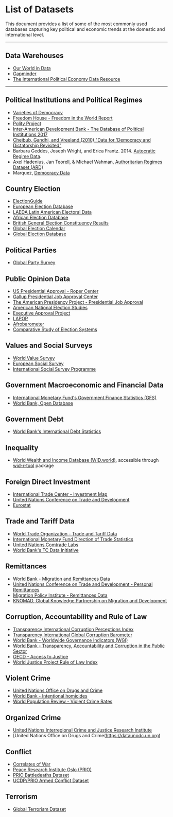 # List of Datasets


This document provides a list of some of the most commonly used databases capturing key political and economic trends at the domestic and international level.

---

## Data Warehouses
- [Our World in Data](https://ourworldindata.org/)
- [Gapminder](https://www.gapminder.org)
- [The International Political Economy Data Resource](https://dataverse.harvard.edu/dataset.xhtml?persistentId=doi:10.7910/DVN/X093TV)

---

## Political Institutions and Political Regimes

- [Varieties of Democracy](https://www.v-dem.net)
- [Freedom House - Freedom in the World Report](https://freedomhouse.org/countries/freedom-world/scores)
- [Polity Project]( http://www.systemicpeace.org/polityproject.html)
- [Inter-American Development Bank - The Database of Political Institutions 2017](https://publications.iadb.org/en/database-political-institutions-2017-dpi2017)
- [Cheibub, Gandhi, and Vreeland (2010) "Data for 'Democracy and Dictatorship Revisited"](https://sites.google.com/site/joseantoniocheibub/datasets/dd?authuser=0)
- Barbara Geddes, Joseph Wright, and Erica Frantz. 2014.  [Autocratic Regime Data](https://sites.psu.edu/dictators/). 
- Axel Hadenius, Jan Teorell, & Michael Wahman, [Authoritarian Regimes Dataset (ARD)](https://sites.google.com/site/authoritarianregimedataset/data/)
- Marquez, [Democracy Data](https://github.com/xmarquez/democracyData)

## Country Election
- [ElectionGuide](https://www.electionguide.org)
- [European Election Database](https://nsd.no/european_election_database/ )
- [LAEDA Latin American Electoral Data](http://lanic.utexas.edu/laeda/directories/electoral/)
- [African Election Database](https://africanelections.tripod.com/index.html)
- [British General Election Constituency Results](https://www.pippanorris.com/data/)
- [Global Election Calendar](https://www.ndi.org/elections-calendar)
- [Global Election Database](http://www.globalelectionsdatabase.com)

## Political Parties
- [Global Party Survey](https://www.pippanorris.com/data/)

## Public Opinion Data
- [US Presidential Approval - Roper Center](https://ropercenter.cornell.edu/presidential-approval) 
- [Gallup Presidential Job Approval Center](https://news.gallup.com/interactives/185273/presidential-job-approval-center.aspx)
- [The American Presidency Project - Presidential Job Approval](https://www.presidency.ucsb.edu/statistics/data/presidential-job-approval)
- [American National Election Studies](https://electionstudies.org/data-center/)
- [Executive Approval Project](http://www.executiveapproval.org)
- [LAPOP](https://www.vanderbilt.edu/lapop/)
- [Afrobarometer](https://www.afrobarometer.org)
- [Comparative Study of Election Systems](https://cses.org)

## Values and Social Surveys
- [World Value Survey]( http://www.worldvaluessurvey.org/wvs.jsp)
- [European Social Survey](http://www.europeansocialsurvey.org/data/)
- [International Social Survey Programme](http://www.issp.org/menu-top/home/)


## Government Macroeconomic and Financial Data
- [International Monetary Fund's Government Finance Statistics (GFS)](https://data.imf.org)
- [World Bank, Open Database]( https://data.worldbank.org)

## Government Debt
- [World Bank's International Debt Statistics](https://databank.worldbank.org/source/international-debt-statistics)

## Inequality
- [World Wealth and Income Database (WID.world)](https://wid.world), accessible through [wid-r-tool](https://github.com/WIDworld/wid-r-tool) package

## Foreign Direct Investment
- [International Trade Center - Investment Map](https://www.investmentmap.org/investment/data-availability)
- [United Nations Conference on Trade and Development](https://unctadstat.unctad.org/EN/About.html)
- [Eurostat](https://data.europa.eu/data/datasets/yhbrm1ogp8hhk9qur4hnpq?locale=en)

## Trade and Tariff Data
- [World Trade Organization - Trade and Tariff Data](https://www.wto.org/english/res_e/statis_e/statis_e.htm)
- [International Monetary Fund Direction of Trade Statistics](https://data.imf.org/?sk=9D6028D4-F14A-464C-A2F2-59B2CD424B85)
- [United Nations Comtrade Labs](https://comtrade.un.org)
- [World Bank's TC Data Initiative](https://tcdata360.worldbank.org)

## Remittances
- [World Bank - Migration and Remittances Data](https://www.worldbank.org/en/topic/migrationremittancesdiasporaissues/brief/migration-remittances-data)
- [United Nations Conference on Trade and Development - Personal Remittances](https://unctadstat.unctad.org/wds/TableViewer/tableView.aspx?ReportId=86)
- [Migration Policy Institute - Remittances Data](https://www.migrationpolicy.org/programs/data-hub/global-remittances-guide)
- [KNOMAD,  Global Knowledge Partnership on Migration and Development](https://www.knomad.org/data/remittances)

## Corruption, Accountability and Rule of Law
- [Transparency International Corruption Perceptions Index](https://www.transparency.org/en/cpi/2020/index/nzl)
- [Transparency International Global Corruption Barometer](https://www.transparency.org/en/gcb)
- [World Bank - Worldwide Governance Indicators (WGI) ](https://info.worldbank.org/governance/wgi/)
- [World Bank - Transparency, Accountability and Corruption in the Public Sector](https://data.worldbank.org/indicator/IQ.CPA.TRAN.XQ)
- [OECD - Access to Justice](https://data.worldbank.org/indicator/IQ.CPA.TRAN.XQ)
- [World Justice Project Rule of Law Index](https://worldjusticeproject.org/our-work/research-and-data/wjp-rule-law-index-2019)

## Violent Crime
- [United Nations Office on Drugs and Crime](https://dataunodc.un.org)
- [World Bank - Intentional homicides](https://data.worldbank.org/indicator/VC.IHR.PSRC.P5)
- [World Population Review - Violent Crime Rates](https://worldpopulationreview.com/country-rankings/violent-crime-rates-by-country)

## Organized Crime
- [United Nations Interregional Crime and Justice Research Institute](http://www.unicri.it/index.php/services/library_documentation/publications/icvs/data)
- [United Nations Office on Drugs and Crime(https://dataunodc.un.org)



## Conflict
- [Correlates of War](https://correlatesofwar.org)
- [Peace Research Institute Oslo (PRIO)](https://www.prio.org/data)
- [PRIO Battledeaths Dataset](https://www.prio.org/data/1)
- [UCDP/PRIO Armed Conflict Dataset](https://www.prio.org/Data/Armed-Conflict/UCDP-PRIO/)

## Terrorism
- [Global Terrorism Dataset](https://www.start.umd.edu/gtd/access/)



